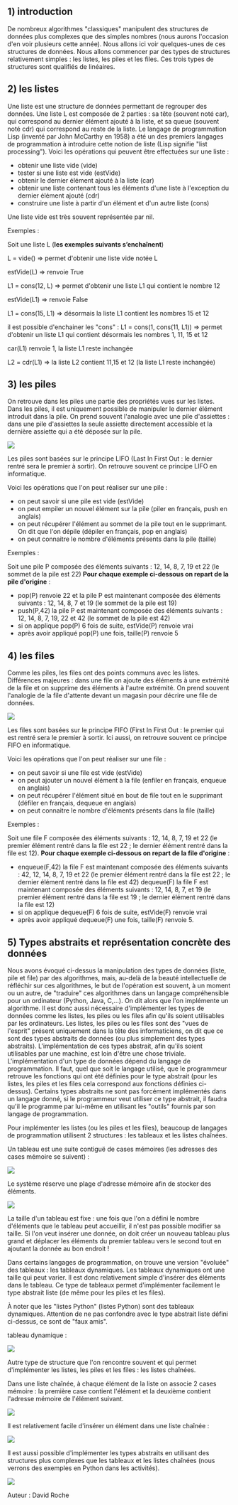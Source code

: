 ## 1) introduction
De nombreux algorithmes "classiques" manipulent des structures de données plus complexes que des simples nombres (nous aurons l'occasion d'en voir plusieurs cette année). Nous allons ici voir quelques-unes de ces structures de données. Nous allons commencer par des types de structures relativement simples : les listes, les piles et les files. Ces trois types de structures sont qualifiés de linéaires.
## 2) les listes
Une liste est une structure de données permettant de regrouper des données. Une liste L est composée de 2 parties : sa tête (souvent noté car), qui correspond au dernier élément ajouté à la liste, et sa queue (souvent noté cdr) qui correspond au reste de la liste. Le langage de programmation Lisp (inventé par John McCarthy en 1958) a été un des premiers langages de programmation à introduire cette notion de liste (Lisp signifie "list processing"). Voici les opérations qui peuvent être effectuées sur une liste :

- obtenir une liste vide (vide)
- tester si une liste est vide (estVide)
- obtenir le dernier élément ajouté à la liste (car)
- obtenir une liste contenant tous les éléments d'une liste à l'exception du dernier élément ajouté (cdr)
- construire une liste à partir d'un élément et d'un autre liste (cons)

Une liste vide est très souvent représentée par nil.

Exemples : 

Soit une liste L (**les  exemples suivants s’enchaînent**) 

L = vide() => permet d'obtenir une liste vide notée L

estVide(L) => renvoie True

L1 = cons(12, L) =>  permet d'obtenir une liste L1 qui contient le nombre 12

estVide(L1) => renvoie False

L1 = cons(15, L1) => désormais la liste L1 contient les nombres 15 et 12

il est possible d'enchainer les "cons" : L1 = cons(1, cons(11, L1)) => permet d'obtenir un liste L1 qui contient désormais les nombres 1, 11, 15 et 12

car(L1) renvoie 1, la liste L1 reste inchangée

L2 = cdr(L1) =>  la liste L2 contient 11,15 et 12 (la liste L1 reste inchangée)

## 3) les  piles
On retrouve dans les piles une partie des propriétés vues sur les listes. Dans les piles, il est uniquement possible de manipuler le dernier élément introduit dans la pile. On prend souvent l'analogie avec une pile d'assiettes : dans une pile d'assiettes la seule assiette directement accessible et la dernière assiette qui a été déposée sur la pile.

![](img/nsi_term_structDo_liste_1.png)

Les piles sont basées sur le principe LIFO (Last In First Out : le dernier rentré sera le premier à sortir). On retrouve souvent ce principe LIFO en informatique.

Voici les opérations que l'on peut réaliser sur une pile :

- on peut savoir si une pile est vide (estVide)
- on peut empiler un nouvel élément sur la pile (piler en français, push en anglais)
- on peut récupérer l'élément au sommet de la pile tout en le supprimant. On dit que l'on dépile (dépiler en français, pop en anglais)
- on peut connaitre le nombre d'éléments présents dans la pile (taille)

Exemples :

Soit une pile P composée des éléments suivants : 12, 14, 8, 7, 19 et 22 (le sommet de la pile est 22) **Pour chaque exemple ci-dessous on repart de la pile d'origine** :

- pop(P) renvoie 22 et la pile P est maintenant composée des éléments suivants : 12, 14, 8, 7 et 19 (le sommet de la pile est 19)
- push(P,42) la pile P est maintenant composée des éléments suivants : 12, 14, 8, 7, 19, 22 et 42  (le sommet de la pile est 42)
- si on applique pop(P) 6 fois de suite, estVide(P) renvoie vrai
- après avoir appliqué pop(P) une fois, taille(P) renvoie 5

## 4)  les  files
Comme les piles, les files ont des points communs avec les listes. Différences majeures : dans une file on ajoute des éléments à une extrémité de la file et on supprime des éléments à l'autre extrémité. On prend souvent l'analogie de la file d'attente devant un magasin pour décrire une file de données.

![](img/nsi_term_structDo_liste_2.png) 

Les files sont basées sur le principe FIFO (First In First Out : le premier qui est rentré sera le premier à sortir. Ici aussi, on retrouve souvent ce principe FIFO en informatique.

Voici les opérations que l'on peut réaliser sur une file :

- on peut savoir si une file est vide (estVide)
- on peut ajouter un nouvel élément à la file (enfiler en français, enqueue en anglais)
- on peut récupérer l'élément situé en bout de file tout en le supprimant (défiler en français, dequeue en anglais)
- on peut connaitre le nombre d'éléments présents dans la file (taille)

Exemples :

Soit une file F composée des éléments suivants : 12, 14, 8, 7, 19 et 22 (le premier élément rentré dans la file est 22 ; le dernier élément rentré dans la file est 12). **Pour chaque exemple ci-dessous on repart de la file d'origine** :

- enqueue(F,42) la file F est maintenant composée des éléments suivants : 42, 12, 14, 8, 7, 19 et 22 (le premier élément rentré dans la file est 22 ; le dernier élément rentré dans la file est 42)
dequeue(F) la file F est maintenant composée des éléments suivants : 12, 14, 8, 7, et 19 (le premier élément rentré dans la file est 19 ; le dernier élément rentré dans la file est 12)
- si on applique dequeue(F) 6 fois de suite, estVide(F) renvoie vrai
- après avoir appliqué dequeue(F) une fois, taille(F) renvoie 5.

## 5) Types abstraits et représentation concrète des données

Nous avons évoqué ci-dessus la manipulation des types de données (liste, pile et file) par des algorithmes, mais, au-delà de la beauté intellectuelle de réfléchir sur ces algorithmes, le but de l'opération est souvent, à un moment ou un autre, de "traduire" ces algorithmes dans un langage compréhensible pour un ordinateur (Python, Java, C,...). On dit alors que l'on implémente un algorithme. Il est donc aussi nécessaire d'implémenter les types de données comme les listes, les piles ou les files afin qu'ils soient utilisables par les ordinateurs. Les listes, les piles ou les files sont des "vues de l'esprit" présent uniquement dans la tête des informaticiens, on dit que ce sont des types abstraits de données (ou plus simplement des types abstraits). L'implémentation de ces types abstrait, afin qu'ils soient utilisables par une machine, est loin d'être une chose triviale. L'implémentation d'un type de données dépend du langage de programmation. Il faut, quel que soit le langage utilisé, que le programmeur retrouve les fonctions qui ont été définies pour le type abstrait (pour les listes, les piles et les files cela correspond aux fonctions définies ci-dessus). Certains types abstraits ne sont pas forcément implémentés dans un langage donné, si le programmeur veut utiliser ce type abstrait, il faudra qu'il le programme par lui-même en utilisant les "outils" fournis par son langage de programmation.

Pour implémenter les listes (ou les piles et les files), beaucoup de langages de programmation utilisent 2 structures : les tableaux et les listes chaînées.

Un tableau est une suite contiguë de cases mémoires (les adresses des cases mémoire se suivent) :

![](img/nsi_term_structDo_liste_3.png) 

Le système réserve une plage d'adresse mémoire afin de stocker des éléments.

![](img/nsi_term_structDo_liste_4.png) 

La taille d'un tableau est fixe : une fois que l'on a défini le nombre d'éléments que le tableau peut accueillir, il n'est pas possible modifier sa taille. Si l'on veut insérer une donnée, on doit créer un nouveau tableau plus grand et déplacer les éléments du premier tableau vers le second tout en ajoutant la donnée au bon endroit !

Dans certains langages de programmation, on trouve une version "évoluée" des tableaux : les tableaux dynamiques. Les tableaux dynamiques ont une taille qui peut varier. Il est donc relativement simple d'insérer des éléments dans le tableau. Ce type de tableaux permet d'implémenter facilement le type abstrait liste (de même pour les piles et les files).

À noter que les "listes Python" (listes Python) sont des tableaux dynamiques. Attention de ne pas confondre avec le type abstrait liste défini ci-dessus, ce sont de "faux amis".

tableau dynamique :

![](img/nsi_term_structDo_liste_5.png)

Autre type de structure que l'on rencontre souvent et qui permet d'implémenter les listes, les piles et les files : les listes chaînées.

Dans une liste chaînée, à chaque élément de la liste on associe 2 cases mémoire : la première case contient l'élément et la deuxième contient l'adresse mémoire de l'élément suivant.

![](img/nsi_term_structDo_liste_6.png) 

Il est relativement facile d'insérer un élément dans une liste chaînée :

![](img/nsi_term_structDo_liste_7.png) 

Il est aussi possible d'implémenter les types abstraits en utilisant des structures plus complexes que les tableaux et les listes chaînées (nous  verrons des exemples en Python dans les activités).

![](img/cc.png)

Auteur : David Roche
